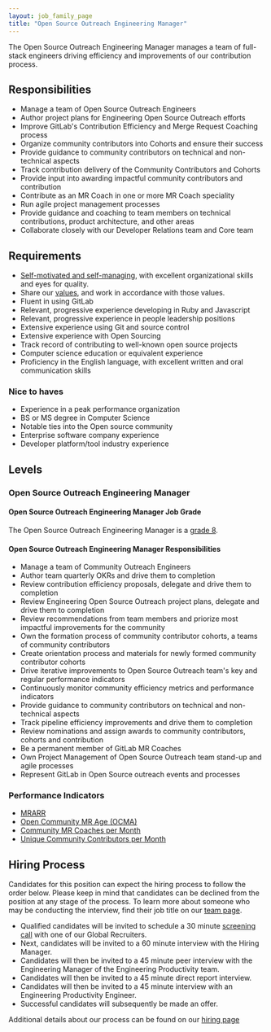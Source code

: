 ```yaml
---
layout: job_family_page
title: "Open Source Outreach Engineering Manager"
---
```


The Open Source Outreach Engineering Manager manages a team of full-stack engineers driving efficiency and improvements of our contribution process. 

## Responsibilities 

* Manage a team of Open Source Outreach Engineers
* Author project plans for Engineering Open Source Outreach efforts
* Improve GitLab's Contribution Efficiency and Merge Request Coaching process
* Organize community contributors into Cohorts and ensure their success
* Provide guidance to community contributors on technical and non-technical aspects
* Track contribution delivery of the Community Contributors and Cohorts
* Provide input into awarding impactful community contributors and contribution
* Contribute as an MR Coach in one or more MR Coach speciality
* Run agile project management processes
* Provide guidance and coaching to team members on technical contributions, product architecture, and other areas
* Collaborate closely with our Developer Relations team and Core team

## Requirements

* [Self-motivated and self-managing](https://about.gitlab.com/handbook/values/#efficiency), with excellent organizational skills and eyes for quality.
* Share our [values](https://about.gitlab.com/handbook/values/), and work in accordance with those values.
* Fluent in using GitLab
* Relevant, progressive experience developing in Ruby and Javascript
* Relevant, progressive experience in people leadership positions 
* Extensive experience using Git and source control
* Extensive experience with Open Sourcing
* Track record of contributing to well-known open source projects
* Computer science education or equivalent experience
* Proficiency in the English language, with excellent written and oral communication skills

### Nice to haves
* Experience in a peak performance organization
* BS or MS degree in Computer Science
* Notable ties into the Open source community
* Enterprise software company experience
* Developer platform/tool industry experience

## Levels 
### Open Source Outreach Engineering Manager 

#### Open Source Outreach Engineering Manager Job Grade

The Open Source Outreach Engineering Manager  is a [grade 8](/handbook/total-rewards/compensation/compensation-calculator/#gitlab-job-grades).

#### Open Source Outreach Engineering Manager Responsibilities

* Manage a team of Community Outreach Engineers
* Author team quarterly OKRs and drive them to completion
* Review contribution efficiency proposals, delegate and drive them to completion
* Review Engineering Open Source Outreach project plans, delegate and drive them to completion
* Review recommendations from team members and priorize most impactful improvements for the community
* Own the formation process of community contributor cohorts, a teams of community contributors
* Create orientation process and materials for newly formed community contributor cohorts
* Drive iterative improvements to Open Source Outreach team's key and regular performance indicators
* Continuously monitor community efficiency metrics and performance indicators
* Provide guidance to community contributors on technical and non-technical aspects
* Track pipeline efficiency improvements and drive them to completion
* Review nominations and assign awards to community contributors, cohorts and contribution
* Be a permanent member of GitLab MR Coaches
* Own Project Management of Open Source Outreach team stand-up and agile processes
* Represent GitLab in Open Source outreach events and processes


### Performance Indicators
* [MRARR](/handbook/engineering/quality/performance-indicators/#mrarr)
* [Open Community MR Age (OCMA)](/handbook/engineering/quality/performance-indicators/#open-community-mr-age-ocma)
* [Community MR Coaches per Month](/handbook/engineering/quality/performance-indicators/#community-mr-coaches-per-month)
* [Unique Community Contributors per Month](/handbook/engineering/quality/performance-indicators/#unique-community-contributors-per-month)


## Hiring Process
Candidates for this position can expect the hiring process to follow the order below. Please keep in mind that candidates can be declined from the position at any stage of the process. To learn more about someone who may be conducting the interview, find their job title on our [team page](/company/team/).
* Qualified candidates will be invited to schedule a 30 minute [screening call](/handbook/hiring/interviewing/#screening-call) with one of our Global Recruiters.
* Next, candidates will be invited to a 60 minute interview with the Hiring Manager.
* Candidates will then be invited to a 45 minute peer interview with the Engineering Manager of the Engineering Productivity team.
* Candidates will then be invited to a 45 minute direct report interview.
* Candidates will then be invited to a 45 minute interview with an Engineering Productivity Engineer.
* Successful candidates will subsequently be made an offer.

Additional details about our process can be found on our [hiring page](/handbook/hiring/)
